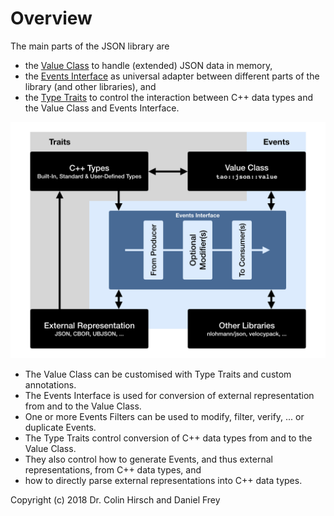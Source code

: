 # Overview

The main parts of the JSON library are

* the [Value Class](Value-Class.md) to handle (extended) JSON data in memory,
* the [Events Interface](Events-Interface.md) as universal adapter between different parts of the library (and other libraries), and
* the [Type Traits](Type-Traits.md) to control the interaction between C++ data types and the Value Class and Events Interface.

![Overview](Overview.png)

* The Value Class can be customised with Type Traits and custom annotations.
* The Events Interface is used for conversion of external representation from and to the Value Class.
* One or more Events Filters can be used to modify, filter, verify, ... or duplicate Events.
* The Type Traits control conversion of C++ data types from and to the Value Class.
* They also control how to generate Events, and thus external representations, from C++ data types, and
* how to directly parse external representations into C++ data types.

Copyright (c) 2018 Dr. Colin Hirsch and Daniel Frey
